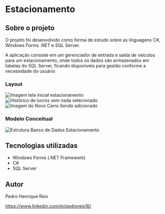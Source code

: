 # Estacionamento

## Sobre o projeto
O projeto foi desenvolvido como forma de estudo sobre as linguagens C#, Windows Forms .NET e SQL Server.

A aplicação consiste em um gerenciador de entrada e saída de veículos para um estacionamento, onde todos os dados são armazenados em tabelas do SQL Server, ficando disponíveis para gestão conforme a necessidade do usuário

### Layout
![Imagem tela inicial estacionamento](https://user-images.githubusercontent.com/114626303/213771702-d82ef416-0d36-4e2d-b7c2-2cd37b2aae57.png)
![Histórico de lucros sem nada selecionado](https://user-images.githubusercontent.com/114626303/213771812-21c42b3b-5657-4dde-b181-51078af8fb57.png)
![Imagem do Novo Carro Sendo adicionado](https://user-images.githubusercontent.com/114626303/213771950-eca9803d-d8b1-4a4a-8ca6-5defe83b1cd0.png)

### Modelo Conceitual
![Estrutura Banco de Dados Estacionamento](https://user-images.githubusercontent.com/114626303/213771492-bde60947-0c2b-4ce1-aec4-9cf6282041b4.png)

## Tecnologias utilizadas
<ul>
<li>Windows Forms (.NET Framework)</li>
<li>C#</li>
<li>SQL Server</li>
</ul>

## Autor
Pedro Henrique Reis

<a href="https://www.linkedin.com/in/pedroreis16/">https://www.linkedin.com/in/pedroreis16/</a>
